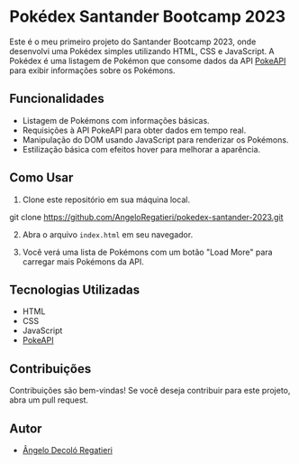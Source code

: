 # Pokédex Santander Bootcamp 2023

Este é o meu primeiro projeto do Santander Bootcamp 2023, onde desenvolvi uma Pokédex simples utilizando HTML, CSS e JavaScript. A Pokédex é uma listagem de Pokémon que consome dados da API [PokeAPI](https://pokeapi.co/) para exibir informações sobre os Pokémons.

## Funcionalidades

- Listagem de Pokémons com informações básicas.
- Requisições à API PokeAPI para obter dados em tempo real.
- Manipulação do DOM usando JavaScript para renderizar os Pokémons.
- Estilização básica com efeitos hover para melhorar a aparência.

## Como Usar

1. Clone este repositório em sua máquina local.

git clone https://github.com/AngeloRegatieri/pokedex-santander-2023.git

2. Abra o arquivo `index.html` em seu navegador.

3. Você verá uma lista de Pokémons com um botão "Load More" para carregar mais Pokémons da API.

## Tecnologias Utilizadas

- HTML
- CSS
- JavaScript
- [PokeAPI](https://pokeapi.co/)

## Contribuições

Contribuições são bem-vindas! Se você deseja contribuir para este projeto, abra um pull request.

## Autor

- [Ângelo Decoló Regatieri](https://github.com/AngeloRegatieri)
